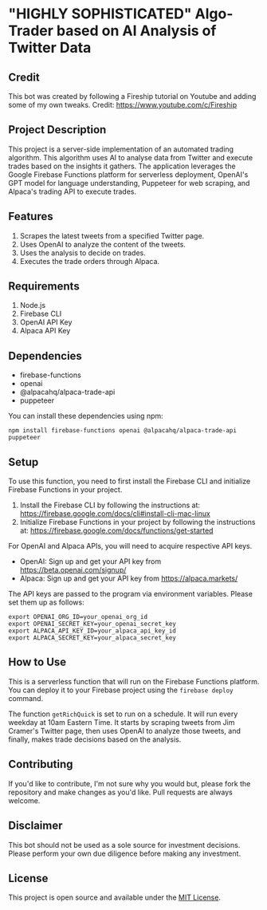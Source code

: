 # "HIGHLY SOPHISTICATED" Algo-Trader based on AI Analysis of Twitter Data

## Credit

This bot was created by following a Fireship tutorial on Youtube and adding some of my own tweaks. Credit: https://www.youtube.com/c/Fireship

## Project Description

This project is a server-side implementation of an automated trading algorithm. This algorithm uses AI to analyse data from Twitter and execute trades based on the insights it gathers. The application leverages the Google Firebase Functions platform for serverless deployment, OpenAI's GPT model for language understanding, Puppeteer for web scraping, and Alpaca's trading API to execute trades.

## Features

1. Scrapes the latest tweets from a specified Twitter page.
2. Uses OpenAI to analyze the content of the tweets.
3. Uses the analysis to decide on trades.
4. Executes the trade orders through Alpaca.

## Requirements

1. Node.js
2. Firebase CLI
3. OpenAI API Key
4. Alpaca API Key

## Dependencies

- firebase-functions
- openai
- @alpacahq/alpaca-trade-api
- puppeteer

You can install these dependencies using npm:

```shell
npm install firebase-functions openai @alpacahq/alpaca-trade-api puppeteer
```

## Setup

To use this function, you need to first install the Firebase CLI and initialize Firebase Functions in your project.

1. Install the Firebase CLI by following the instructions at: https://firebase.google.com/docs/cli#install-cli-mac-linux
2. Initialize Firebase Functions in your project by following the instructions at: https://firebase.google.com/docs/functions/get-started

For OpenAI and Alpaca APIs, you will need to acquire respective API keys.

- OpenAI: Sign up and get your API key from https://beta.openai.com/signup/
- Alpaca: Sign up and get your API key from https://alpaca.markets/

The API keys are passed to the program via environment variables. Please set them up as follows:

```shell
export OPENAI_ORG_ID=your_openai_org_id
export OPENAI_SECRET_KEY=your_openai_secret_key
export ALPACA_API_KEY_ID=your_alpaca_api_key_id
export ALPACA_SECRET_KEY=your_alpaca_secret_key
```

## How to Use

This is a serverless function that will run on the Firebase Functions platform. You can deploy it to your Firebase project using the `firebase deploy` command.

The function `getRichQuick` is set to run on a schedule. It will run every weekday at 10am Eastern Time. It starts by scraping tweets from Jim Cramer's Twitter page, then uses OpenAI to analyze those tweets, and finally, makes trade decisions based on the analysis.

## Contributing

If you'd like to contribute, I'm not sure why you would but, please fork the repository and make changes as you'd like. Pull requests are always welcome.

## Disclaimer

This bot should not be used as a sole source for investment decisions. Please perform your own due diligence before making any investment.

## License

This project is open source and available under the [MIT License](http://opensource.org/licenses/MIT).
